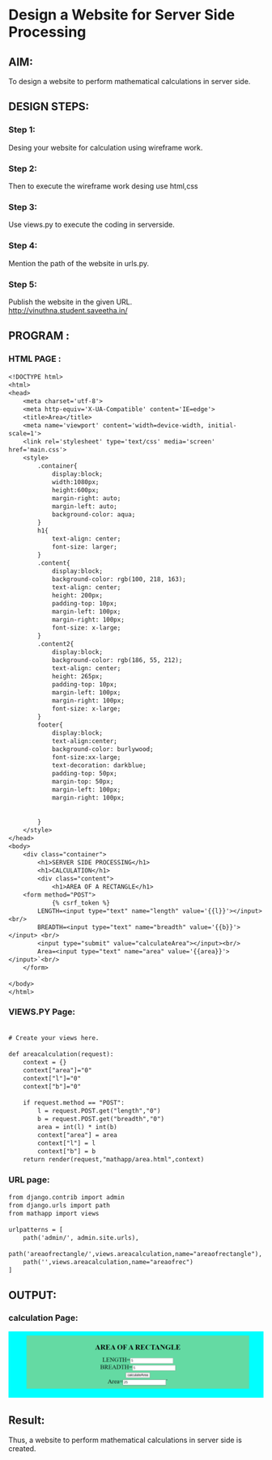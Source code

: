 # Design a Website for Server Side Processing

## AIM:
To design a website to perform mathematical calculations in server side.

## DESIGN STEPS:

### Step 1:
Desing your website for calculation using wireframe work.



### Step 2:
Then to execute the wireframe work desing use html,css



### Step 3:
Use views.py to execute the coding in serverside.


### Step 4:
Mention the path of the website in urls.py.


### Step 5:
Publish the website in the given URL.
<br/>
http://vinuthna.student.saveetha.in/

## PROGRAM :
### HTML PAGE :
```
<!DOCTYPE html>
<html>
<head>
    <meta charset='utf-8'>
    <meta http-equiv='X-UA-Compatible' content='IE=edge'>
    <title>Area</title>
    <meta name='viewport' content='width=device-width, initial-scale=1'>
    <link rel='stylesheet' type='text/css' media='screen' href='main.css'>
    <style>
        .container{
            display:block;
            width:1080px;
            height:600px;
            margin-right: auto;
            margin-left: auto;
            background-color: aqua;
        }
        h1{
            text-align: center;
            font-size: larger;
        }
        .content{
            display:block;
            background-color: rgb(100, 218, 163);
            text-align: center;
            height: 200px;
            padding-top: 10px;
            margin-left: 100px;
            margin-right: 100px;
            font-size: x-large;
        }
        .content2{
            display:block;
            background-color: rgb(186, 55, 212);
            text-align: center;
            height: 265px;
            padding-top: 10px;
            margin-left: 100px;
            margin-right: 100px;
            font-size: x-large;
        }
        footer{
            display:block;
            text-align:center;
            background-color: burlywood;
            font-size:xx-large;
            text-decoration: darkblue;
            padding-top: 50px;
            margin-top: 50px;
            margin-left: 100px;
            margin-right: 100px;


        }
    </style>
</head>
<body>
    <div class="container">
        <h1>SERVER SIDE PROCESSING</h1>
        <h1>CALCULATION</h1>
        <div class="content">
            <h1>AREA OF A RECTANGLE</h1>
    <form method="POST">
            {% csrf_token %}
        LENGTH=<input type="text" name="length" value='{{l}}'></input> <br/>
        BREADTH=<input type="text" name="breadth" value='{{b}}'></input> <br/>
        <input type="submit" value="calculateArea"></input><br/>
        Area=<input type="text" name="area" value='{{area}}'></input>`<br/>
    </form>
         
</body>
</html>

```
### VIEWS.PY Page:
```from django.shortcuts import render

# Create your views here.

def areacalculation(request):
    context = {}
    context["area"]="0"
    context["l"]="0"
    context["b"]="0"

    if request.method == "POST":
        l = request.POST.get("length","0")
        b = request.POST.get("breadth","0")
        area = int(l) * int(b)
        context["area"] = area
        context["l"] = l
        context["b"] = b
    return render(request,"mathapp/area.html",context)
```
### URL page:
```
from django.contrib import admin
from django.urls import path
from mathapp import views

urlpatterns = [
    path('admin/', admin.site.urls),
    path('areaofrectangle/',views.areacalculation,name="areaofrectangle"),
    path('',views.areacalculation,name="areaofrec")
]
```

## OUTPUT:

### calculation Page:
![output](111.png)



## Result:
Thus, a website to perform mathematical calculations in server side is created.

